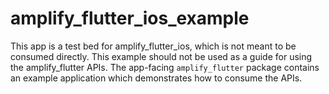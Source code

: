 # amplify_flutter_ios_example

This app is a test bed for amplify_flutter_ios, which is not meant to be consumed directly. This example should not be used as a guide for using the amplify_flutter APIs. The app-facing `amplify_flutter` package contains an example application which demonstrates how to consume the APIs.
